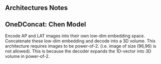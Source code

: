 ## Architectures Notes

## OneDConcat: Chen Model
Encode AP and LAT images into their own low-dim embedding space. Concatenate these low-dim embedding and decode into a 3D volume.
This architecture requires images to be power-of-2. (i.e. image of size (96,96) is not allowed). This is because the decoder expands the 1D-vector into 3D volume in power-of-2.
   